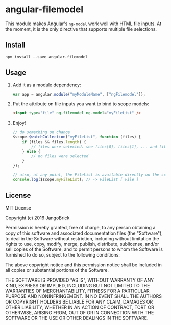 # angular-filemodel

This module makes Angular's `ng-model` work well with HTML file inputs.
At the moment, it is the only directive that supports multiple file selections.



## Install

```
npm install --save angular-filemodel
```



## Usage

1. Add it as a module dependency:
    ```javascript
    var app = angular.module("myModuleName", ["ngFilemodel"]);
    ```

2. Put the attribute on file inputs you want to bind to scope models:
    ```html
    <input type="file" ng-filemodel ng-model="myFileList" />
    ```

3. Enjoy!
    ```javascript
    // do something on change
    $scope.$watchCollection("myFileList", function (files) {
        if (files && files.length) {
            // files were selected. see files[0], files[1], ... and files.length
        } else {
            // no files were selected
        }
    });

    // also, at any point, the FileList is available directly on the scope
    console.log($scope.myFileList); // -> FileList [ File ]
    ```



## License

MIT License

Copyright (c) 2016 JangoBrick

Permission is hereby granted, free of charge, to any person obtaining a copy
of this software and associated documentation files (the "Software"), to deal
in the Software without restriction, including without limitation the rights
to use, copy, modify, merge, publish, distribute, sublicense, and/or sell
copies of the Software, and to permit persons to whom the Software is
furnished to do so, subject to the following conditions:

The above copyright notice and this permission notice shall be included in all
copies or substantial portions of the Software.

THE SOFTWARE IS PROVIDED "AS IS", WITHOUT WARRANTY OF ANY KIND, EXPRESS OR
IMPLIED, INCLUDING BUT NOT LIMITED TO THE WARRANTIES OF MERCHANTABILITY,
FITNESS FOR A PARTICULAR PURPOSE AND NONINFRINGEMENT. IN NO EVENT SHALL THE
AUTHORS OR COPYRIGHT HOLDERS BE LIABLE FOR ANY CLAIM, DAMAGES OR OTHER
LIABILITY, WHETHER IN AN ACTION OF CONTRACT, TORT OR OTHERWISE, ARISING FROM,
OUT OF OR IN CONNECTION WITH THE SOFTWARE OR THE USE OR OTHER DEALINGS IN THE
SOFTWARE.
